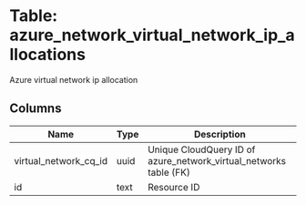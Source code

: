 
# Table: azure_network_virtual_network_ip_allocations
Azure virtual network ip allocation
## Columns
| Name        | Type           | Description  |
| ------------- | ------------- | -----  |
|virtual_network_cq_id|uuid|Unique CloudQuery ID of azure_network_virtual_networks table (FK)|
|id|text|Resource ID|
